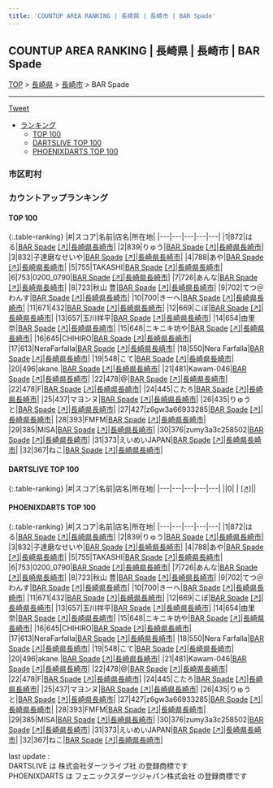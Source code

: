 ```yaml
---
title: 'COUNTUP AREA RANKING | 長崎県 | 長崎市 | BAR Spade'
---
```

## COUNTUP AREA RANKING | 長崎県 | 長崎市 | BAR Spade

[TOP](/darts/rank/) > [長崎県](/darts/rank/長崎県/) > [長崎市](/darts/rank/長崎県/長崎市/) > BAR Spade

___

<a href="https://twitter.com/share?ref_src=twsrc%5Etfw" data-text="COUNTUP AREA RANKING | 長崎県長崎市BAR Spade" class="twitter-share-button" data-hashtags="DARTSLIVE,PHOENIXDARTS,darts,ダーツ" data-show-count="false">Tweet</a>

* [ランキング](#カウントアップランキング)
    * [TOP 100](#top-100)
    * [DARTSLIVE TOP 100](#dartslive-top-100)
    * [PHOENIXDARTS TOP 100](#phoenixdarts-top-100)

### 市区町村

<ul>

</ul>

### カウントアップランキング

#### TOP 100



{:.table-ranking}
|#|スコア|名前|店名|所在地|
|---|---|---|---|---|
|1|872|<span class="rank-name-pd">はる</span>|<a href="/darts/rank/shops/93726.html">BAR Spade</a> <a href="https://vs.phoenixdarts.com/jp/shop/shopDetailInfo/s_93726?s_seq=93726">[↗]</a>|<a href="/darts/rank/長崎県/長崎市">長崎県長崎市</a>|
|2|839|<span class="rank-name-pd">りゅう</span>|<a href="/darts/rank/shops/93726.html">BAR Spade</a> <a href="https://vs.phoenixdarts.com/jp/shop/shopDetailInfo/s_93726?s_seq=93726">[↗]</a>|<a href="/darts/rank/長崎県/長崎市">長崎県長崎市</a>|
|3|832|<span class="rank-name-pd">子達磨なせいや</span>|<a href="/darts/rank/shops/93726.html">BAR Spade</a> <a href="https://vs.phoenixdarts.com/jp/shop/shopDetailInfo/s_93726?s_seq=93726">[↗]</a>|<a href="/darts/rank/長崎県/長崎市">長崎県長崎市</a>|
|4|788|<span class="rank-name-pd">あや</span>|<a href="/darts/rank/shops/93726.html">BAR Spade</a> <a href="https://vs.phoenixdarts.com/jp/shop/shopDetailInfo/s_93726?s_seq=93726">[↗]</a>|<a href="/darts/rank/長崎県/長崎市">長崎県長崎市</a>|
|5|755|<span class="rank-name-pd">TAKASHI</span>|<a href="/darts/rank/shops/93726.html">BAR Spade</a> <a href="https://vs.phoenixdarts.com/jp/shop/shopDetailInfo/s_93726?s_seq=93726">[↗]</a>|<a href="/darts/rank/長崎県/長崎市">長崎県長崎市</a>|
|6|753|<span class="rank-name-pd">0200_0790</span>|<a href="/darts/rank/shops/93726.html">BAR Spade</a> <a href="https://vs.phoenixdarts.com/jp/shop/shopDetailInfo/s_93726?s_seq=93726">[↗]</a>|<a href="/darts/rank/長崎県/長崎市">長崎県長崎市</a>|
|7|726|<span class="rank-name-pd">あんな</span>|<a href="/darts/rank/shops/93726.html">BAR Spade</a> <a href="https://vs.phoenixdarts.com/jp/shop/shopDetailInfo/s_93726?s_seq=93726">[↗]</a>|<a href="/darts/rank/長崎県/長崎市">長崎県長崎市</a>|
|8|723|<span class="rank-name-pd"><span class="pro-icon-pd"></span>秋山 豊</span>|<a href="/darts/rank/shops/93726.html">BAR Spade</a> <a href="https://vs.phoenixdarts.com/jp/shop/shopDetailInfo/s_93726?s_seq=93726">[↗]</a>|<a href="/darts/rank/長崎県/長崎市">長崎県長崎市</a>|
|9|702|<span class="rank-name-pd">てつ＠わんす</span>|<a href="/darts/rank/shops/93726.html">BAR Spade</a> <a href="https://vs.phoenixdarts.com/jp/shop/shopDetailInfo/s_93726?s_seq=93726">[↗]</a>|<a href="/darts/rank/長崎県/長崎市">長崎県長崎市</a>|
|10|700|<span class="rank-name-pd">きーへ</span>|<a href="/darts/rank/shops/93726.html">BAR Spade</a> <a href="https://vs.phoenixdarts.com/jp/shop/shopDetailInfo/s_93726?s_seq=93726">[↗]</a>|<a href="/darts/rank/長崎県/長崎市">長崎県長崎市</a>|
|11|671|<span class="rank-name-pd">432</span>|<a href="/darts/rank/shops/93726.html">BAR Spade</a> <a href="https://vs.phoenixdarts.com/jp/shop/shopDetailInfo/s_93726?s_seq=93726">[↗]</a>|<a href="/darts/rank/長崎県/長崎市">長崎県長崎市</a>|
|12|669|<span class="rank-name-pd">こぼ</span>|<a href="/darts/rank/shops/93726.html">BAR Spade</a> <a href="https://vs.phoenixdarts.com/jp/shop/shopDetailInfo/s_93726?s_seq=93726">[↗]</a>|<a href="/darts/rank/長崎県/長崎市">長崎県長崎市</a>|
|13|657|<span class="rank-name-pd">玉川祥平</span>|<a href="/darts/rank/shops/93726.html">BAR Spade</a> <a href="https://vs.phoenixdarts.com/jp/shop/shopDetailInfo/s_93726?s_seq=93726">[↗]</a>|<a href="/darts/rank/長崎県/長崎市">長崎県長崎市</a>|
|14|654|<span class="rank-name-pd">由里奈</span>|<a href="/darts/rank/shops/93726.html">BAR Spade</a> <a href="https://vs.phoenixdarts.com/jp/shop/shopDetailInfo/s_93726?s_seq=93726">[↗]</a>|<a href="/darts/rank/長崎県/長崎市">長崎県長崎市</a>|
|15|648|<span class="rank-name-pd">ニキニキ坊や</span>|<a href="/darts/rank/shops/93726.html">BAR Spade</a> <a href="https://vs.phoenixdarts.com/jp/shop/shopDetailInfo/s_93726?s_seq=93726">[↗]</a>|<a href="/darts/rank/長崎県/長崎市">長崎県長崎市</a>|
|16|645|<span class="rank-name-pd">CHIHIRO</span>|<a href="/darts/rank/shops/93726.html">BAR Spade</a> <a href="https://vs.phoenixdarts.com/jp/shop/shopDetailInfo/s_93726?s_seq=93726">[↗]</a>|<a href="/darts/rank/長崎県/長崎市">長崎県長崎市</a>|
|17|613|<span class="rank-name-pd">NeraFarfalla</span>|<a href="/darts/rank/shops/93726.html">BAR Spade</a> <a href="https://vs.phoenixdarts.com/jp/shop/shopDetailInfo/s_93726?s_seq=93726">[↗]</a>|<a href="/darts/rank/長崎県/長崎市">長崎県長崎市</a>|
|18|550|<span class="rank-name-pd">Nera Farfalla</span>|<a href="/darts/rank/shops/93726.html">BAR Spade</a> <a href="https://vs.phoenixdarts.com/jp/shop/shopDetailInfo/s_93726?s_seq=93726">[↗]</a>|<a href="/darts/rank/長崎県/長崎市">長崎県長崎市</a>|
|19|548|<span class="rank-name-pd">こて</span>|<a href="/darts/rank/shops/93726.html">BAR Spade</a> <a href="https://vs.phoenixdarts.com/jp/shop/shopDetailInfo/s_93726?s_seq=93726">[↗]</a>|<a href="/darts/rank/長崎県/長崎市">長崎県長崎市</a>|
|20|496|<span class="rank-name-pd">akane.</span>|<a href="/darts/rank/shops/93726.html">BAR Spade</a> <a href="https://vs.phoenixdarts.com/jp/shop/shopDetailInfo/s_93726?s_seq=93726">[↗]</a>|<a href="/darts/rank/長崎県/長崎市">長崎県長崎市</a>|
|21|481|<span class="rank-name-pd">Kawam-046</span>|<a href="/darts/rank/shops/93726.html">BAR Spade</a> <a href="https://vs.phoenixdarts.com/jp/shop/shopDetailInfo/s_93726?s_seq=93726">[↗]</a>|<a href="/darts/rank/長崎県/長崎市">長崎県長崎市</a>|
|22|478|<span class="rank-name-pd">@</span>|<a href="/darts/rank/shops/93726.html">BAR Spade</a> <a href="https://vs.phoenixdarts.com/jp/shop/shopDetailInfo/s_93726?s_seq=93726">[↗]</a>|<a href="/darts/rank/長崎県/長崎市">長崎県長崎市</a>|
|22|478|<span class="rank-name-pd">F</span>|<a href="/darts/rank/shops/93726.html">BAR Spade</a> <a href="https://vs.phoenixdarts.com/jp/shop/shopDetailInfo/s_93726?s_seq=93726">[↗]</a>|<a href="/darts/rank/長崎県/長崎市">長崎県長崎市</a>|
|24|445|<span class="rank-name-pd">こたろ</span>|<a href="/darts/rank/shops/93726.html">BAR Spade</a> <a href="https://vs.phoenixdarts.com/jp/shop/shopDetailInfo/s_93726?s_seq=93726">[↗]</a>|<a href="/darts/rank/長崎県/長崎市">長崎県長崎市</a>|
|25|437|<span class="rank-name-pd">マヨンヌ</span>|<a href="/darts/rank/shops/93726.html">BAR Spade</a> <a href="https://vs.phoenixdarts.com/jp/shop/shopDetailInfo/s_93726?s_seq=93726">[↗]</a>|<a href="/darts/rank/長崎県/長崎市">長崎県長崎市</a>|
|26|435|<span class="rank-name-pd">りゅうと</span>|<a href="/darts/rank/shops/93726.html">BAR Spade</a> <a href="https://vs.phoenixdarts.com/jp/shop/shopDetailInfo/s_93726?s_seq=93726">[↗]</a>|<a href="/darts/rank/長崎県/長崎市">長崎県長崎市</a>|
|27|427|<span class="rank-name-pd">z6gw3a66933285</span>|<a href="/darts/rank/shops/93726.html">BAR Spade</a> <a href="https://vs.phoenixdarts.com/jp/shop/shopDetailInfo/s_93726?s_seq=93726">[↗]</a>|<a href="/darts/rank/長崎県/長崎市">長崎県長崎市</a>|
|28|393|<span class="rank-name-pd">FMFM</span>|<a href="/darts/rank/shops/93726.html">BAR Spade</a> <a href="https://vs.phoenixdarts.com/jp/shop/shopDetailInfo/s_93726?s_seq=93726">[↗]</a>|<a href="/darts/rank/長崎県/長崎市">長崎県長崎市</a>|
|29|385|<span class="rank-name-pd">MISA</span>|<a href="/darts/rank/shops/93726.html">BAR Spade</a> <a href="https://vs.phoenixdarts.com/jp/shop/shopDetailInfo/s_93726?s_seq=93726">[↗]</a>|<a href="/darts/rank/長崎県/長崎市">長崎県長崎市</a>|
|30|376|<span class="rank-name-pd">zumy3a3c258502</span>|<a href="/darts/rank/shops/93726.html">BAR Spade</a> <a href="https://vs.phoenixdarts.com/jp/shop/shopDetailInfo/s_93726?s_seq=93726">[↗]</a>|<a href="/darts/rank/長崎県/長崎市">長崎県長崎市</a>|
|31|373|<span class="rank-name-pd">えいめいJAPAN</span>|<a href="/darts/rank/shops/93726.html">BAR Spade</a> <a href="https://vs.phoenixdarts.com/jp/shop/shopDetailInfo/s_93726?s_seq=93726">[↗]</a>|<a href="/darts/rank/長崎県/長崎市">長崎県長崎市</a>|
|32|367|<span class="rank-name-pd">ねこ</span>|<a href="/darts/rank/shops/93726.html">BAR Spade</a> <a href="https://vs.phoenixdarts.com/jp/shop/shopDetailInfo/s_93726?s_seq=93726">[↗]</a>|<a href="/darts/rank/長崎県/長崎市">長崎県長崎市</a>|


#### DARTSLIVE TOP 100



{:.table-ranking}
|#|スコア|名前|店名|所在地|
|---|---|---|---|---|
||0|<span class="rank-name-dl"> </span>|<a href="/darts/rank/shops/.html"></a> <a href="">[↗]</a>|<a href="/darts/rank//"></a>|


#### PHOENIXDARTS TOP 100



{:.table-ranking}
|#|スコア|名前|店名|所在地|
|---|---|---|---|---|
|1|872|<span class="rank-name-pd">はる</span>|<a href="/darts/rank/shops/93726.html">BAR Spade</a> <a href="https://vs.phoenixdarts.com/jp/shop/shopDetailInfo/s_93726?s_seq=93726">[↗]</a>|<a href="/darts/rank/長崎県/長崎市">長崎県長崎市</a>|
|2|839|<span class="rank-name-pd">りゅう</span>|<a href="/darts/rank/shops/93726.html">BAR Spade</a> <a href="https://vs.phoenixdarts.com/jp/shop/shopDetailInfo/s_93726?s_seq=93726">[↗]</a>|<a href="/darts/rank/長崎県/長崎市">長崎県長崎市</a>|
|3|832|<span class="rank-name-pd">子達磨なせいや</span>|<a href="/darts/rank/shops/93726.html">BAR Spade</a> <a href="https://vs.phoenixdarts.com/jp/shop/shopDetailInfo/s_93726?s_seq=93726">[↗]</a>|<a href="/darts/rank/長崎県/長崎市">長崎県長崎市</a>|
|4|788|<span class="rank-name-pd">あや</span>|<a href="/darts/rank/shops/93726.html">BAR Spade</a> <a href="https://vs.phoenixdarts.com/jp/shop/shopDetailInfo/s_93726?s_seq=93726">[↗]</a>|<a href="/darts/rank/長崎県/長崎市">長崎県長崎市</a>|
|5|755|<span class="rank-name-pd">TAKASHI</span>|<a href="/darts/rank/shops/93726.html">BAR Spade</a> <a href="https://vs.phoenixdarts.com/jp/shop/shopDetailInfo/s_93726?s_seq=93726">[↗]</a>|<a href="/darts/rank/長崎県/長崎市">長崎県長崎市</a>|
|6|753|<span class="rank-name-pd">0200_0790</span>|<a href="/darts/rank/shops/93726.html">BAR Spade</a> <a href="https://vs.phoenixdarts.com/jp/shop/shopDetailInfo/s_93726?s_seq=93726">[↗]</a>|<a href="/darts/rank/長崎県/長崎市">長崎県長崎市</a>|
|7|726|<span class="rank-name-pd">あんな</span>|<a href="/darts/rank/shops/93726.html">BAR Spade</a> <a href="https://vs.phoenixdarts.com/jp/shop/shopDetailInfo/s_93726?s_seq=93726">[↗]</a>|<a href="/darts/rank/長崎県/長崎市">長崎県長崎市</a>|
|8|723|<span class="rank-name-pd"><span class="pro-icon-pd"></span>秋山 豊</span>|<a href="/darts/rank/shops/93726.html">BAR Spade</a> <a href="https://vs.phoenixdarts.com/jp/shop/shopDetailInfo/s_93726?s_seq=93726">[↗]</a>|<a href="/darts/rank/長崎県/長崎市">長崎県長崎市</a>|
|9|702|<span class="rank-name-pd">てつ＠わんす</span>|<a href="/darts/rank/shops/93726.html">BAR Spade</a> <a href="https://vs.phoenixdarts.com/jp/shop/shopDetailInfo/s_93726?s_seq=93726">[↗]</a>|<a href="/darts/rank/長崎県/長崎市">長崎県長崎市</a>|
|10|700|<span class="rank-name-pd">きーへ</span>|<a href="/darts/rank/shops/93726.html">BAR Spade</a> <a href="https://vs.phoenixdarts.com/jp/shop/shopDetailInfo/s_93726?s_seq=93726">[↗]</a>|<a href="/darts/rank/長崎県/長崎市">長崎県長崎市</a>|
|11|671|<span class="rank-name-pd">432</span>|<a href="/darts/rank/shops/93726.html">BAR Spade</a> <a href="https://vs.phoenixdarts.com/jp/shop/shopDetailInfo/s_93726?s_seq=93726">[↗]</a>|<a href="/darts/rank/長崎県/長崎市">長崎県長崎市</a>|
|12|669|<span class="rank-name-pd">こぼ</span>|<a href="/darts/rank/shops/93726.html">BAR Spade</a> <a href="https://vs.phoenixdarts.com/jp/shop/shopDetailInfo/s_93726?s_seq=93726">[↗]</a>|<a href="/darts/rank/長崎県/長崎市">長崎県長崎市</a>|
|13|657|<span class="rank-name-pd">玉川祥平</span>|<a href="/darts/rank/shops/93726.html">BAR Spade</a> <a href="https://vs.phoenixdarts.com/jp/shop/shopDetailInfo/s_93726?s_seq=93726">[↗]</a>|<a href="/darts/rank/長崎県/長崎市">長崎県長崎市</a>|
|14|654|<span class="rank-name-pd">由里奈</span>|<a href="/darts/rank/shops/93726.html">BAR Spade</a> <a href="https://vs.phoenixdarts.com/jp/shop/shopDetailInfo/s_93726?s_seq=93726">[↗]</a>|<a href="/darts/rank/長崎県/長崎市">長崎県長崎市</a>|
|15|648|<span class="rank-name-pd">ニキニキ坊や</span>|<a href="/darts/rank/shops/93726.html">BAR Spade</a> <a href="https://vs.phoenixdarts.com/jp/shop/shopDetailInfo/s_93726?s_seq=93726">[↗]</a>|<a href="/darts/rank/長崎県/長崎市">長崎県長崎市</a>|
|16|645|<span class="rank-name-pd">CHIHIRO</span>|<a href="/darts/rank/shops/93726.html">BAR Spade</a> <a href="https://vs.phoenixdarts.com/jp/shop/shopDetailInfo/s_93726?s_seq=93726">[↗]</a>|<a href="/darts/rank/長崎県/長崎市">長崎県長崎市</a>|
|17|613|<span class="rank-name-pd">NeraFarfalla</span>|<a href="/darts/rank/shops/93726.html">BAR Spade</a> <a href="https://vs.phoenixdarts.com/jp/shop/shopDetailInfo/s_93726?s_seq=93726">[↗]</a>|<a href="/darts/rank/長崎県/長崎市">長崎県長崎市</a>|
|18|550|<span class="rank-name-pd">Nera Farfalla</span>|<a href="/darts/rank/shops/93726.html">BAR Spade</a> <a href="https://vs.phoenixdarts.com/jp/shop/shopDetailInfo/s_93726?s_seq=93726">[↗]</a>|<a href="/darts/rank/長崎県/長崎市">長崎県長崎市</a>|
|19|548|<span class="rank-name-pd">こて</span>|<a href="/darts/rank/shops/93726.html">BAR Spade</a> <a href="https://vs.phoenixdarts.com/jp/shop/shopDetailInfo/s_93726?s_seq=93726">[↗]</a>|<a href="/darts/rank/長崎県/長崎市">長崎県長崎市</a>|
|20|496|<span class="rank-name-pd">akane.</span>|<a href="/darts/rank/shops/93726.html">BAR Spade</a> <a href="https://vs.phoenixdarts.com/jp/shop/shopDetailInfo/s_93726?s_seq=93726">[↗]</a>|<a href="/darts/rank/長崎県/長崎市">長崎県長崎市</a>|
|21|481|<span class="rank-name-pd">Kawam-046</span>|<a href="/darts/rank/shops/93726.html">BAR Spade</a> <a href="https://vs.phoenixdarts.com/jp/shop/shopDetailInfo/s_93726?s_seq=93726">[↗]</a>|<a href="/darts/rank/長崎県/長崎市">長崎県長崎市</a>|
|22|478|<span class="rank-name-pd">@</span>|<a href="/darts/rank/shops/93726.html">BAR Spade</a> <a href="https://vs.phoenixdarts.com/jp/shop/shopDetailInfo/s_93726?s_seq=93726">[↗]</a>|<a href="/darts/rank/長崎県/長崎市">長崎県長崎市</a>|
|22|478|<span class="rank-name-pd">F</span>|<a href="/darts/rank/shops/93726.html">BAR Spade</a> <a href="https://vs.phoenixdarts.com/jp/shop/shopDetailInfo/s_93726?s_seq=93726">[↗]</a>|<a href="/darts/rank/長崎県/長崎市">長崎県長崎市</a>|
|24|445|<span class="rank-name-pd">こたろ</span>|<a href="/darts/rank/shops/93726.html">BAR Spade</a> <a href="https://vs.phoenixdarts.com/jp/shop/shopDetailInfo/s_93726?s_seq=93726">[↗]</a>|<a href="/darts/rank/長崎県/長崎市">長崎県長崎市</a>|
|25|437|<span class="rank-name-pd">マヨンヌ</span>|<a href="/darts/rank/shops/93726.html">BAR Spade</a> <a href="https://vs.phoenixdarts.com/jp/shop/shopDetailInfo/s_93726?s_seq=93726">[↗]</a>|<a href="/darts/rank/長崎県/長崎市">長崎県長崎市</a>|
|26|435|<span class="rank-name-pd">りゅうと</span>|<a href="/darts/rank/shops/93726.html">BAR Spade</a> <a href="https://vs.phoenixdarts.com/jp/shop/shopDetailInfo/s_93726?s_seq=93726">[↗]</a>|<a href="/darts/rank/長崎県/長崎市">長崎県長崎市</a>|
|27|427|<span class="rank-name-pd">z6gw3a66933285</span>|<a href="/darts/rank/shops/93726.html">BAR Spade</a> <a href="https://vs.phoenixdarts.com/jp/shop/shopDetailInfo/s_93726?s_seq=93726">[↗]</a>|<a href="/darts/rank/長崎県/長崎市">長崎県長崎市</a>|
|28|393|<span class="rank-name-pd">FMFM</span>|<a href="/darts/rank/shops/93726.html">BAR Spade</a> <a href="https://vs.phoenixdarts.com/jp/shop/shopDetailInfo/s_93726?s_seq=93726">[↗]</a>|<a href="/darts/rank/長崎県/長崎市">長崎県長崎市</a>|
|29|385|<span class="rank-name-pd">MISA</span>|<a href="/darts/rank/shops/93726.html">BAR Spade</a> <a href="https://vs.phoenixdarts.com/jp/shop/shopDetailInfo/s_93726?s_seq=93726">[↗]</a>|<a href="/darts/rank/長崎県/長崎市">長崎県長崎市</a>|
|30|376|<span class="rank-name-pd">zumy3a3c258502</span>|<a href="/darts/rank/shops/93726.html">BAR Spade</a> <a href="https://vs.phoenixdarts.com/jp/shop/shopDetailInfo/s_93726?s_seq=93726">[↗]</a>|<a href="/darts/rank/長崎県/長崎市">長崎県長崎市</a>|
|31|373|<span class="rank-name-pd">えいめいJAPAN</span>|<a href="/darts/rank/shops/93726.html">BAR Spade</a> <a href="https://vs.phoenixdarts.com/jp/shop/shopDetailInfo/s_93726?s_seq=93726">[↗]</a>|<a href="/darts/rank/長崎県/長崎市">長崎県長崎市</a>|
|32|367|<span class="rank-name-pd">ねこ</span>|<a href="/darts/rank/shops/93726.html">BAR Spade</a> <a href="https://vs.phoenixdarts.com/jp/shop/shopDetailInfo/s_93726?s_seq=93726">[↗]</a>|<a href="/darts/rank/長崎県/長崎市">長崎県長崎市</a>|


<div class="footer border-top border-gray-light mt-5 pt-3 text-right text-gray">
    last update : <span style="font-weight: italic" id="foot_last_modified"></span><br />
    DARTSLIVE は 株式会社ダーツライブ社 の登録商標です<br />
    PHOENIXDARTS は フェニックスダーツジャパン株式会社 の登録商標です<br />
</div>

<script src="https://cdnjs.cloudflare.com/ajax/libs/jquery.tablesorter/2.31.3/js/jquery.tablesorter.min.js" integrity="sha512-qzgd5cYSZcosqpzpn7zF2ZId8f/8CHmFKZ8j7mU4OUXTNRd5g+ZHBPsgKEwoqxCtdQvExE5LprwwPAgoicguNg==" crossorigin="anonymous" referrerpolicy="no-referrer"></script>
<link rel="stylesheet" href="https://cdnjs.cloudflare.com/ajax/libs/jquery.tablesorter/2.31.3/css/theme.default.min.css" integrity="sha512-wghhOJkjQX0Lh3NSWvNKeZ0ZpNn+SPVXX1Qyc9OCaogADktxrBiBdKGDoqVUOyhStvMBmJQ8ZdMHiR3wuEq8+w==" crossorigin="anonymous" referrerpolicy="no-referrer" />
<script>
$(function() {
    $(".table-ranking").tablesorter({sortList:[[0, 0]]});
    $("#foot_last_modified").text(formatDate(new Date(document.lastModified), 'yyyy-MM-dd HH:mm:ss'));
});
</script>

<script async src="https://platform.twitter.com/widgets.js" charset="utf-8"></script>